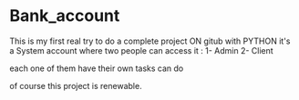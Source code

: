 # Bank_account


This is my first real try to do a complete project ON gitub with PYTHON
it's a System account where two people can access it :
1- Admin
2- Client

each one of them have their own tasks can do 

of course this project is renewable.
